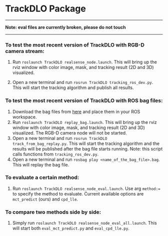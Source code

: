 # TrackDLO Package

***********

**Note: eval files are currently broken, please do not touch**

***********

### To test the most recent version of TrackDLO with RGB-D camera stream:

1. Run ```roslaunch TrackDLO realsense_node.launch```. This will bring up the rviz window with color image, mask, and tracking result (2D and 3D) visualized.

2. Open a new terminal and run ```rosrun TrackDLO tracking_ros_dev.py```. This will start the tracking algorithm and publish all results.

### To test the most recent version of TrackDLO with ROS bag files:

1. Download the bag files from [here](https://drive.google.com/drive/folders/1AwMXysdzRQLz7w8umj66rrKa-Bh0XlVJ?usp=share_link) and place them in your ROS workspace.
2. Run ```roslaunch TrackDLO replay_bag.launch```. This will bring up the rviz window with color image, mask, and tracking result (2D and 3D) visualized. The RGB-D camera node will not be started.
3. Open a new terminal and run ```rosrun TrackDLO track_from_bag_replay.py```. This will start the tracking algorithm and the results will be published after the bag file starts running. Note: this script calls functions from ```tracking_ros_dev.py```.
4. Open a new terminal and run ```rosbag play <name_of_the_bag_file>.bag```. This will replay the bag file.

### To evaluate a certain method:

1. Run ```roslaunch TrackDLO realsense_node_eval.launch```. Use arg ```method:=``` to specify the method to evaluate. Current available options are ```mct_predict``` (ours) and ```cpd_lle```.

### To compare two methods side by side:

1. Simply run ```roslaunch TrackDLO realsense_node_eval_all.launch```. This will start both ```eval_mct_predict.py``` and ```eval_cpd_lle.py```.
